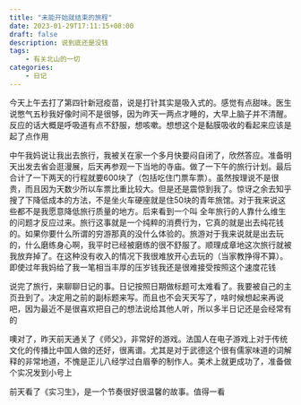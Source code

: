 ```yaml
---
title: "未能开始就结束的旅程"
date: 2023-01-29T17:11:15+08:00
draft: false 
description: 说到底还是没钱
tags: 
    - 有关北山的一切
categories: 
    - 日记
---
```

今天上午去打了第四针新冠疫苗，说是打针其实是吸入式的。感觉有点甜味。医生说憋气五秒我好像时间不是很够，因为昨天一两点才睡的，大早上脑子并不清醒。反应的话大概是呼吸道有点不舒服，想咳嗽。想想这个是黏膜吸收的看起来应该是起了点作用

中午我妈说让我出去旅行，我被关在家一个多月快要闷自闭了，欣然答应。准备明天出发去省会逛漫展，后天再参观一下当地的寺庙。做了一下午的旅行计划。最后合计了一下两天的行程就要600块了（包括吃住门票车票）。虽然按理说不是很贵，而且因为天数少所以车票比重比较大。但是还是震惊到我了。惊讶之余去知乎搜了下降低成本的方法，不是坐火车硬座就是住50块的青年旅馆。对于我来说这些都不是我愿意降低旅行质量的地方。后来看到一个叫 全年旅行的人靠什么维生 的问题才反应过来。旅行这事就是一个纯粹的消费行为，它真的就是出去纯花钱的。如果你要什么所谓的穷游那真的没什么体验的。旅游对于我来说就是出去玩的，什么磨练身心啊，我平时已经被磨练的很不舒服了。顺理成章地这次旅行就被我放弃掉了。在这种没有收入的情况下我很难放开心去玩的（当家教挣得不算）。即使过年我妈给了我一笔相当丰厚的压岁钱我还是很难接受按照这个速度花钱

说完了旅行，来聊聊日记的事。日记按照日期做标题可太难看了。我要被自己的主页丑到了。决定用之前的副标题来写。而且也不会天天写了，啥时候想起来再说吧，因为最近不是很喜欢把自己的想法说给其他人听，所以多半日记还是会经常有的

噢对了，昨天前天通关了《师父》，非常好的游戏。法国人在电子游戏上对于传统文化的传播比中国人做的还好，很离谱。尤其是对于武德这个很有儒家味道的词解释的非常地道，不愧是正儿八经学过白眉拳的制作人。美术上就更成功了，准备做个实况发到小号上

前天看了《实习生》，是一个节奏很好很温馨的故事。值得一看
